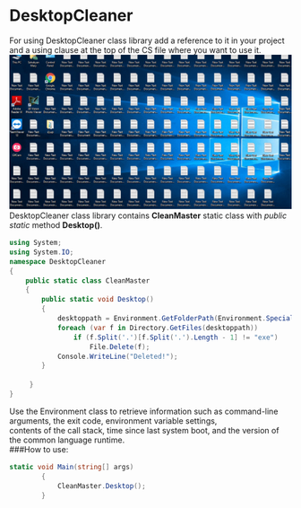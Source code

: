 # DesktopCleaner
For using DesktopCleaner class library add a reference to it in your project and a using clause at the top of the CS file where you want to use it.
![](https://github.com/marysahakyan/DesktopCleaner/blob/master/Desktop.gif)</br>
DesktopCleaner class library contains **CleanMaster** static class with _public static_ method **Desktop()**.
```cs
using System;
using System.IO;
namespace DesktopCleaner
{
    public static class CleanMaster
    {
        public static void Desktop()
        {
            desktoppath = Environment.GetFolderPath(Environment.SpecialFolder.Desktop);
            foreach (var f in Directory.GetFiles(desktoppath))
                if (f.Split('.')[f.Split('.').Length - 1] != "exe")
                    File.Delete(f);
            Console.WriteLine("Deleted!");
        }
       
     }
}
```
Use the Environment class to retrieve information such as command-line arguments, the exit code, environment variable settings,</br>
contents of the call stack, time since last system boot, and the version of the common language runtime.</br>
###How to use:</br>
```cs
static void Main(string[] args)
        {
            CleanMaster.Desktop();
        }
```

